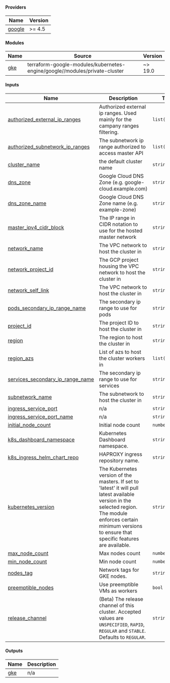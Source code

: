 <!-- BEGIN_TF_DOCS -->
#### Providers

| Name | Version |
|------|---------|
| <a name="provider_google"></a> [google](#provider_google) | >= 4.5 |

#### Modules

| Name | Source | Version |
|------|--------|---------|
| <a name="module_gke"></a> [gke](#module_gke) | terraform-google-modules/kubernetes-engine/google//modules/private-cluster | ~> 19.0 |

#### Inputs

| Name | Description | Type | Default | Required |
|------|-------------|------|---------|:--------:|
| <a name="input_authorized_external_ip_ranges"></a> [authorized_external_ip_ranges](#input_authorized_external_ip_ranges) | Authorized external ip ranges. Used mainly for the campany ranges filtering. | `list(string)` | n/a | yes |
| <a name="input_authorized_subnetwork_ip_ranges"></a> [authorized_subnetwork_ip_ranges](#input_authorized_subnetwork_ip_ranges) | The subnetwork ip range authorized to access master API | `list(string)` | n/a | yes |
| <a name="input_cluster_name"></a> [cluster_name](#input_cluster_name) | the default cluster name | `string` | n/a | yes |
| <a name="input_dns_zone"></a> [dns_zone](#input_dns_zone) | Google Cloud DNS Zone (e.g. google-cloud.example.com) | `string` | n/a | yes |
| <a name="input_dns_zone_name"></a> [dns_zone_name](#input_dns_zone_name) | Google Cloud DNS Zone name (e.g. example-zone) | `string` | n/a | yes |
| <a name="input_master_ipv4_cidr_block"></a> [master_ipv4_cidr_block](#input_master_ipv4_cidr_block) | The IP range in CIDR notation to use for the hosted master network | `string` | n/a | yes |
| <a name="input_network_name"></a> [network_name](#input_network_name) | The VPC network to host the cluster in | `string` | n/a | yes |
| <a name="input_network_project_id"></a> [network_project_id](#input_network_project_id) | The GCP project housing the VPC network to host the cluster in | `string` | n/a | yes |
| <a name="input_network_self_link"></a> [network_self_link](#input_network_self_link) | The VPC network to host the cluster in | `string` | n/a | yes |
| <a name="input_pods_secondary_ip_range_name"></a> [pods_secondary_ip_range_name](#input_pods_secondary_ip_range_name) | The secondary ip range to use for pods | `string` | n/a | yes |
| <a name="input_project_id"></a> [project_id](#input_project_id) | The project ID to host the cluster in | `string` | n/a | yes |
| <a name="input_region"></a> [region](#input_region) | The region to host the cluster in | `string` | n/a | yes |
| <a name="input_region_azs"></a> [region_azs](#input_region_azs) | List of azs to host the cluster workers in | `list(string)` | n/a | yes |
| <a name="input_services_secondary_ip_range_name"></a> [services_secondary_ip_range_name](#input_services_secondary_ip_range_name) | The secondary ip range to use for services | `string` | n/a | yes |
| <a name="input_subnetwork_name"></a> [subnetwork_name](#input_subnetwork_name) | The subnetwork to host the cluster in | `string` | n/a | yes |
| <a name="input_ingress_service_port"></a> [ingress_service_port](#input_ingress_service_port) | n/a | `string` | `"30000"` | no |
| <a name="input_ingress_service_port_name"></a> [ingress_service_port_name](#input_ingress_service_port_name) | n/a | `string` | `"http"` | no |
| <a name="input_initial_node_count"></a> [initial_node_count](#input_initial_node_count) | Initial node count | `number` | `1` | no |
| <a name="input_k8s_dashboard_namespace"></a> [k8s_dashboard_namespace](#input_k8s_dashboard_namespace) | Kubernetes Dashboard namespace. | `string` | `"k8s-dashboard"` | no |
| <a name="input_k8s_ingress_helm_chart_repo"></a> [k8s_ingress_helm_chart_repo](#input_k8s_ingress_helm_chart_repo) | HAPROXY ingress repository name. | `string` | `"https://haproxytech.github.io/helm-charts"` | no |
| <a name="input_kubernetes_version"></a> [kubernetes_version](#input_kubernetes_version) | The Kubernetes version of the masters. If set to 'latest' it will pull latest available version in the selected region. The module enforces certain minimum versions to ensure that specific features are available. | `string` | `null` | no |
| <a name="input_max_node_count"></a> [max_node_count](#input_max_node_count) | Max nodes count | `number` | `3` | no |
| <a name="input_min_node_count"></a> [min_node_count](#input_min_node_count) | Min node count | `number` | `1` | no |
| <a name="input_nodes_tag"></a> [nodes_tag](#input_nodes_tag) | Network tags for GKE nodes. | `string` | `"tf-lb-https-gke"` | no |
| <a name="input_preemptible_nodes"></a> [preemptible_nodes](#input_preemptible_nodes) | Use preemptible VMs as workers | `bool` | `false` | no |
| <a name="input_release_channel"></a> [release_channel](#input_release_channel) | (Beta) The release channel of this cluster. Accepted values are `UNSPECIFIED`, `RAPID`, `REGULAR` and `STABLE`. Defaults to `REGULAR`. | `string` | `"STABLE"` | no |

#### Outputs

| Name | Description |
|------|-------------|
| <a name="output_gke"></a> [gke](#output_gke) | n/a |
<!-- END_TF_DOCS -->